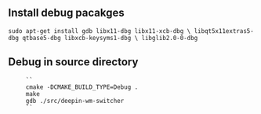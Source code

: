 ## Install debug pacakges
``
sudo apt-get install gdb libx11-dbg libx11-xcb-dbg \
         libqt5x11extras5-dbg qtbase5-dbg libxcb-keysyms1-dbg \
         libglib2.0-0-dbg
         ``
## Debug in source directory
         ``
         cmake -DCMAKE_BUILD_TYPE=Debug .
         make
         gdb ./src/deepin-wm-switcher
         ``

